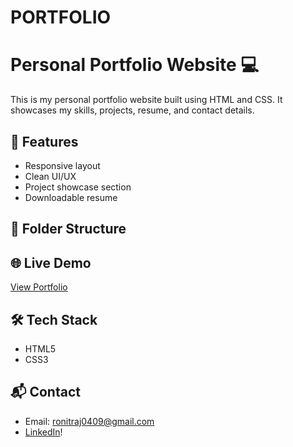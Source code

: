 # PORTFOLIO
# Personal Portfolio Website 💻

This is my personal portfolio website built using HTML and CSS. It showcases my skills, projects, resume, and contact details.

## 🚀 Features
- Responsive layout
- Clean UI/UX
- Project showcase section
- Downloadable resume

## 📁 Folder Structure

## 🌐 Live Demo
[View Portfolio]( https://ronit049.github.io/PORTFOLIO/)

## 🛠️ Tech Stack
- HTML5
- CSS3

## 📬 Contact
- Email: ronitraj0409@gmail.com
- [LinkedIn](www.linkedin.com/in/ronit-raj-114181315)!
